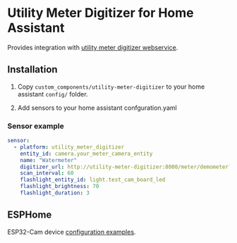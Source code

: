# Utility Meter Digitizer for Home Assistant

Provides integration with [utility meter digitizer webservice](https://github.com/laurynas/utility-meter-digitizer).

## Installation

1. Copy `custom_components/utility-meter-digitizer` to your home assistant `config/` folder.

2. Add sensors to your home assistant confguration.yaml

### Sensor example
```yaml
sensor:
  - platform: utility_meter_digitizer
    entity_id: camera.your_meter_camera_entity
    name: "Watermeter"
    digitizer_url: http://utility-meter-digitizer:8000/meter/demometer?decimals=3&max_increase=0.1
    scan_interval: 60
    flashlight_entity_id: light.test_cam_board_led
    flashlight_brightness: 70
    flashlight_duration: 3
```


## ESPHome

ESP32-Cam device [configuration examples](https://github.com/laurynas/esphome-devices/).
